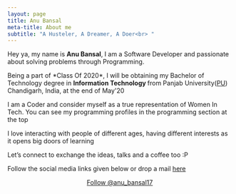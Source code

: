 ```yaml
---
layout: page
title: Anu Bansal
meta-title: About me
subtitle: "A Husteler, A Dreamer, A Doer<br> "
---
```


<div id="aboutme-section">

<p class="about-text">
<span class="fa fa-briefcase about-icon"></span>
  Hey ya, my name is <strong>Anu Bansal</strong>, I am a Software Developer and passionate about solving problems through Programming.
</p>

<p class="about-text">
<span class="fa fa-graduation-cap about-icon"></span>
Being a part of *Class Of 2020*, I will be obtaining my Bachelor of Technology degree in <strong>Information Technology </strong>from Panjab University(<a target="_blank" href="http://puchd.ac.in/">PU</a>) Chandigarh, India, at the end of May'20
</p>

<p class="about-text">
<span class="fa fa-code about-icon"></span>
I am a Coder and consider myself as a true representation of Women In Tech. You can see my programming profiles in the programming section at the top
</p>

<p class="about-text">
<span class="fa fa-heart about-icon"></span> 
I love interacting with people of different ages, having different interests as it opens big doors of learning 
</p>

<p class="about-text">
<span class="fa fa-envelope about-icon"></span>
Let’s connect to exchange the ideas, talks and a coffee too :P
</p>
<p class="about-text">
Follow the social media links given below or drop a mail <a target="_blank" href="mailto:anubansal9999@gmail.com">here</a>
</p>


<center>
	<a href="https://twitter.com/anu_bansal17" class="twitter-follow-button" data-size="large" data-show-count="false">Follow @anu_bansal17</a>
<script async src="//platform.twitter.com/widgets.js" charset="utf-8"></script>
</center>
</br>
